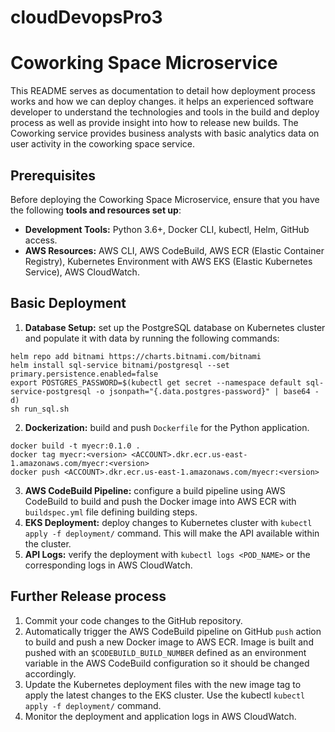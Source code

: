 # cloudDevopsPro3
# Coworking Space Microservice
This README serves as documentation to detail how  deployment process works and how we can deploy changes. it helps an experienced software developer to understand the technologies and tools in the build and deploy process as well as provide insight into how to release new builds. The Coworking service provides business analysts with basic analytics data on user activity in the coworking space service. 
## Prerequisites
Before deploying the Coworking Space Microservice, ensure that you have the following **tools and resources set up**:
- **Development Tools:** Python 3.6+, Docker CLI, kubectl, Helm, GitHub access.
- **AWS Resources:** AWS CLI, AWS CodeBuild, AWS ECR (Elastic Container Registry), Kubernetes Environment with AWS EKS (Elastic Kubernetes Service), AWS CloudWatch.

## Basic Deployment
1. **Database Setup:** set up the PostgreSQL database on Kubernetes cluster and populate it with data by running the following commands:
```
helm repo add bitnami https://charts.bitnami.com/bitnami
helm install sql-service bitnami/postgresql --set primary.persistence.enabled=false
export POSTGRES_PASSWORD=$(kubectl get secret --namespace default sql-service-postgresql -o jsonpath="{.data.postgres-password}" | base64 -d)
sh run_sql.sh
```
2. **Dockerization:** build and push `Dockerfile` for the Python application.
```
docker build -t myecr:0.1.0 .
docker tag myecr:<version> <ACCOUNT>.dkr.ecr.us-east-1.amazonaws.com/myecr:<version>
docker push <ACCOUNT>.dkr.ecr.us-east-1.amazonaws.com/myecr:<version>
```
3. **AWS CodeBuild Pipeline:** configure a build pipeline using AWS CodeBuild to build and push the Docker image into AWS ECR with `buildspec.yml` file defining building steps.
4. **EKS Deployment:** deploy changes to Kubernetes cluster with `kubectl apply -f deployment/` command. This will make the API available within the cluster.
5. **API Logs:** verify the deployment with `kubectl logs <POD_NAME>` or the corresponding logs in AWS CloudWatch.

## Further Release process
1. Commit your code changes to the GitHub repository.
2. Automatically trigger the AWS CodeBuild pipeline on GitHub `push` action to build and push a new Docker image to AWS ECR. Image is built and pushed with an `$CODEBUILD_BUILD_NUMBER` defined as an environment variable in the AWS CodeBuild configuration so it should be changed accordingly.
3. Update the Kubernetes deployment files with the new image tag to apply the latest changes to the EKS cluster. Use the kubectl `kubectl apply -f deployment/` command.
4. Monitor the deployment and application logs in AWS CloudWatch.
